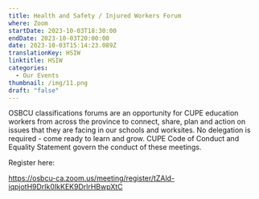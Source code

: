 ```yaml
---
title: Health and Safety / Injured Workers Forum
where: Zoom
startDate: 2023-10-03T18:30:00
endDate: 2023-10-03T20:00:00
date: 2023-10-03T15:14:23.089Z
translationKey: HSIW
linktitle: HSIW
categories:
  - Our Events
thumbnail: /img/11.png
draft: "false"
---
```

OSBCU classifications forums are an opportunity for CUPE education workers from across the province to connect, share, plan and action on issues that they are facing in our schools and worksites. No delegation is required - come ready to learn and grow. CUPE Code of Conduct and Equality Statement govern the conduct of these meetings.

Register here:

<https://osbcu-ca.zoom.us/meeting/register/tZAld-iqpjotH9DrIk0IkKEK9DrlrHBwpXtC>